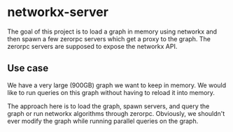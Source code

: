 # networkx-server

The goal of this project is to load a graph in memory using networkx and then spawn a few zerorpc servers which get a proxy to the graph. The zerorpc servers are supposed to expose the networkx API.

## Use case

We have a very large (900GB) graph we want to keep in memory. We would like to run queries on this graph without having to reload it into memory.

The approach here is to load the graph, spawn servers, and query the graph or run networkx algorithms through zerorpc. Obviously, we shouldn't ever modify the graph while running parallel queries on the graph.

